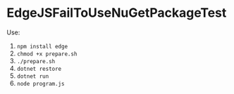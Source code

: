 # EdgeJSFailToUseNuGetPackageTest

Use:
1. `npm install edge`
2. `chmod +x prepare.sh`
3. `./prepare.sh`
4. `dotnet restore`
5. `dotnet run`
6. `node program.js` 